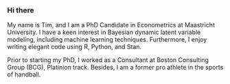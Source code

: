 ### Hi there
My name is Tim, and I am a PhD Candidate in Econometrics at Maastricht University. I have a keen interest in Bayesian dynamic latent variable modeling, including machine learning techniques. Furthermore, I enjoy writing elegant code using R, Python, and Stan.

Prior to starting my PhD, I worked as a Consultant at Boston Consulting Group (BCG), Platinion track. Besides, I am a former pro athlete in the sports of handball.
